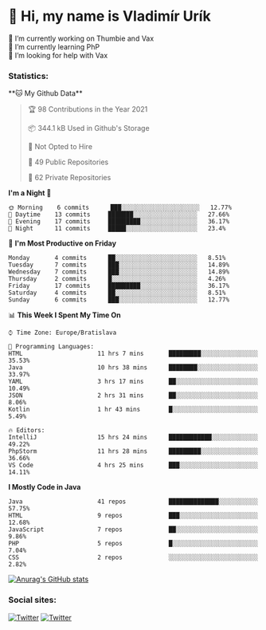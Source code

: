 <h1> 👋 Hi, my name is Vladimír Urík</h1>
<p>
 🔭 I’m currently working on Thumbie and Vax<br>
 🌱 I’m currently learning PhP<br>
 🤔 I’m looking for help with Vax<br>
</p>
<h3>Statistics:</h3>
<!--START_SECTION:waka-->
**🐱 My Github Data** 

> 🏆 98 Contributions in the Year 2021
 > 
> 📦 344.1 kB Used in Github's Storage 
 > 
> 🚫 Not Opted to Hire
 > 
> 📜 49 Public Repositories 
 > 
> 🔑 62 Private Repositories  
 > 
**I'm a Night 🦉** 

```text
🌞 Morning    6 commits      ███░░░░░░░░░░░░░░░░░░░░░░   12.77% 
🌆 Daytime    13 commits     ███████░░░░░░░░░░░░░░░░░░   27.66% 
🌃 Evening    17 commits     █████████░░░░░░░░░░░░░░░░   36.17% 
🌙 Night      11 commits     █████░░░░░░░░░░░░░░░░░░░░   23.4%

```
📅 **I'm Most Productive on Friday** 

```text
Monday       4 commits      ██░░░░░░░░░░░░░░░░░░░░░░░   8.51% 
Tuesday      7 commits      ███░░░░░░░░░░░░░░░░░░░░░░   14.89% 
Wednesday    7 commits      ███░░░░░░░░░░░░░░░░░░░░░░   14.89% 
Thursday     2 commits      █░░░░░░░░░░░░░░░░░░░░░░░░   4.26% 
Friday       17 commits     █████████░░░░░░░░░░░░░░░░   36.17% 
Saturday     4 commits      ██░░░░░░░░░░░░░░░░░░░░░░░   8.51% 
Sunday       6 commits      ███░░░░░░░░░░░░░░░░░░░░░░   12.77%

```


📊 **This Week I Spent My Time On** 

```text
⌚︎ Time Zone: Europe/Bratislava

💬 Programming Languages: 
HTML                     11 hrs 7 mins       █████████░░░░░░░░░░░░░░░░   35.53% 
Java                     10 hrs 38 mins      ████████░░░░░░░░░░░░░░░░░   33.97% 
YAML                     3 hrs 17 mins       ██░░░░░░░░░░░░░░░░░░░░░░░   10.49% 
JSON                     2 hrs 31 mins       ██░░░░░░░░░░░░░░░░░░░░░░░   8.06% 
Kotlin                   1 hr 43 mins        █░░░░░░░░░░░░░░░░░░░░░░░░   5.49%

🔥 Editors: 
IntelliJ                 15 hrs 24 mins      ████████████░░░░░░░░░░░░░   49.22% 
PhpStorm                 11 hrs 28 mins      █████████░░░░░░░░░░░░░░░░   36.66% 
VS Code                  4 hrs 25 mins       ███░░░░░░░░░░░░░░░░░░░░░░   14.11%

```

**I Mostly Code in Java** 

```text
Java                     41 repos            ██████████████░░░░░░░░░░░   57.75% 
HTML                     9 repos             ███░░░░░░░░░░░░░░░░░░░░░░   12.68% 
JavaScript               7 repos             ██░░░░░░░░░░░░░░░░░░░░░░░   9.86% 
PHP                      5 repos             █░░░░░░░░░░░░░░░░░░░░░░░░   7.04% 
CSS                      2 repos             ░░░░░░░░░░░░░░░░░░░░░░░░░   2.82%

```



<!--END_SECTION:waka-->

[![Anurag's GitHub stats](https://github-readme-stats.vercel.app/api?username=vladimir-urik)](https://github.com/anuraghazra/github-readme-stats)

<h3>Social sites:</h3>
<p><a href="https://twitter.com/GGGEDR" target="_blank"><img alt="Twitter" src="https://img.shields.io/badge/twitter-%231DA1F2.svg?&style=for-the-badge&logo=twitter&logoColor=white" /></a> <a href="https://www.reddit.com/user/GGGEDR" target="_blank"><img alt="Twitter" src="https://img.shields.io/badge/reddit-%23FE6262.svg?&style=for-the-badge&logo=reddit&logoColor=white" /></a>
</p>
